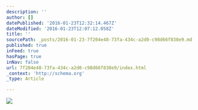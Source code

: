 ```yaml
---
description: ''
author: []
datePublished: '2016-01-23T12:32:14.467Z'
dateModified: '2016-01-23T12:07:12.058Z'
title: ''
sourcePath: _posts/2016-01-23-7f204e48-73fa-434c-a2d0-c98d66f838e9.md
published: true
inFeed: true
hasPage: true
inNav: false
url: 7f204e48-73fa-434c-a2d0-c98d66f838e9/index.html
_context: 'http://schema.org'
_type: Article

---
```

![](https://the-grid-user-content.s3-us-west-2.amazonaws.com/027aeb2d-1a51-4eba-8c0e-a0baa73f4831.png)
